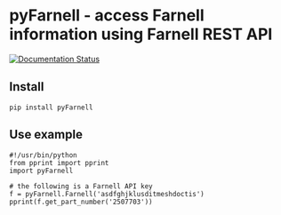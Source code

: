 # pyFarnell - access Farnell information using Farnell REST API

[![Documentation Status](https://readthedocs.org/projects/pyfarnell/badge/?version=latest)](http://pyfarnell.readthedocs.io/en/latest/?badge=latest)

## Install

    pip install pyFarnell

## Use example

    #!/usr/bin/python
    from pprint import pprint
    import pyFarnell

    # the following is a Farnell API key
    f = pyFarnell.Farnell('asdfghjklusditmeshdoctis')
    pprint(f.get_part_number('2507703'))
